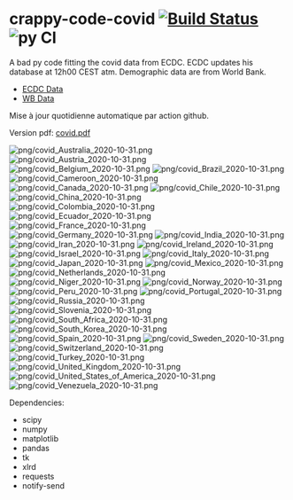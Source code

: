 # crappy-code-covid [![Build Status](https://cloud.drone.io/api/badges/a-lemonnier/crappy-code-covid/status.svg)](https://cloud.drone.io/a-lemonnier/crappy-code-covid) ![py CI](https://github.com/a-lemonnier/crappy-code-covid/workflows/py%20CI/badge.svg)
 
A bad py code fitting the covid data from ECDC. ECDC updates his database at 12h00 CEST atm. Demographic data are from World Bank.
 
- [ECDC Data](https://www.ecdc.europa.eu/en/publications-data/download-todays-data-geographic-distribution-covid-19-cases-worldwide)
- [WB Data](https://data.worldbank.org/indicator/sp.pop.totl)
 
 
Mise à jour quotidienne automatique par action github.
 
Version pdf: [covid.pdf](https://github.com/a-lemonnier/crappy-code-covid/raw/master/covid.pdf)
 
![png/covid_Australia_2020-10-31.png](png/covid_Australia_2020-10-31.png)
![png/covid_Austria_2020-10-31.png](png/covid_Austria_2020-10-31.png)
![png/covid_Belgium_2020-10-31.png](png/covid_Belgium_2020-10-31.png)
![png/covid_Brazil_2020-10-31.png](png/covid_Brazil_2020-10-31.png)
![png/covid_Cameroon_2020-10-31.png](png/covid_Cameroon_2020-10-31.png)
![png/covid_Canada_2020-10-31.png](png/covid_Canada_2020-10-31.png)
![png/covid_Chile_2020-10-31.png](png/covid_Chile_2020-10-31.png)
![png/covid_China_2020-10-31.png](png/covid_China_2020-10-31.png)
![png/covid_Colombia_2020-10-31.png](png/covid_Colombia_2020-10-31.png)
![png/covid_Ecuador_2020-10-31.png](png/covid_Ecuador_2020-10-31.png)
![png/covid_France_2020-10-31.png](png/covid_France_2020-10-31.png)
![png/covid_Germany_2020-10-31.png](png/covid_Germany_2020-10-31.png)
![png/covid_India_2020-10-31.png](png/covid_India_2020-10-31.png)
![png/covid_Iran_2020-10-31.png](png/covid_Iran_2020-10-31.png)
![png/covid_Ireland_2020-10-31.png](png/covid_Ireland_2020-10-31.png)
![png/covid_Israel_2020-10-31.png](png/covid_Israel_2020-10-31.png)
![png/covid_Italy_2020-10-31.png](png/covid_Italy_2020-10-31.png)
![png/covid_Japan_2020-10-31.png](png/covid_Japan_2020-10-31.png)
![png/covid_Mexico_2020-10-31.png](png/covid_Mexico_2020-10-31.png)
![png/covid_Netherlands_2020-10-31.png](png/covid_Netherlands_2020-10-31.png)
![png/covid_Niger_2020-10-31.png](png/covid_Niger_2020-10-31.png)
![png/covid_Norway_2020-10-31.png](png/covid_Norway_2020-10-31.png)
![png/covid_Peru_2020-10-31.png](png/covid_Peru_2020-10-31.png)
![png/covid_Portugal_2020-10-31.png](png/covid_Portugal_2020-10-31.png)
![png/covid_Russia_2020-10-31.png](png/covid_Russia_2020-10-31.png)
![png/covid_Slovenia_2020-10-31.png](png/covid_Slovenia_2020-10-31.png)
![png/covid_South_Africa_2020-10-31.png](png/covid_South_Africa_2020-10-31.png)
![png/covid_South_Korea_2020-10-31.png](png/covid_South_Korea_2020-10-31.png)
![png/covid_Spain_2020-10-31.png](png/covid_Spain_2020-10-31.png)
![png/covid_Sweden_2020-10-31.png](png/covid_Sweden_2020-10-31.png)
![png/covid_Switzerland_2020-10-31.png](png/covid_Switzerland_2020-10-31.png)
![png/covid_Turkey_2020-10-31.png](png/covid_Turkey_2020-10-31.png)
![png/covid_United_Kingdom_2020-10-31.png](png/covid_United_Kingdom_2020-10-31.png)
![png/covid_United_States_of_America_2020-10-31.png](png/covid_United_States_of_America_2020-10-31.png)
![png/covid_Venezuela_2020-10-31.png](png/covid_Venezuela_2020-10-31.png)
 
Dependencies:
- scipy
- numpy
- matplotlib
- pandas
- tk
- xlrd
- requests
- notify-send
